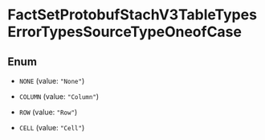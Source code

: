 

# FactSetProtobufStachV3TableTypesErrorTypesSourceTypeOneofCase

## Enum


* `NONE` (value: `"None"`)

* `COLUMN` (value: `"Column"`)

* `ROW` (value: `"Row"`)

* `CELL` (value: `"Cell"`)




